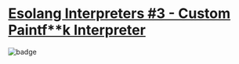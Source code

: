# [Esolang Interpreters #3 - Custom Paintf**k Interpreter](https://www.codewars.com/kata/5868a68ba44cfc763e00008d)

![badge](https://www.codewars.com/users/csantosr/badges/small)
